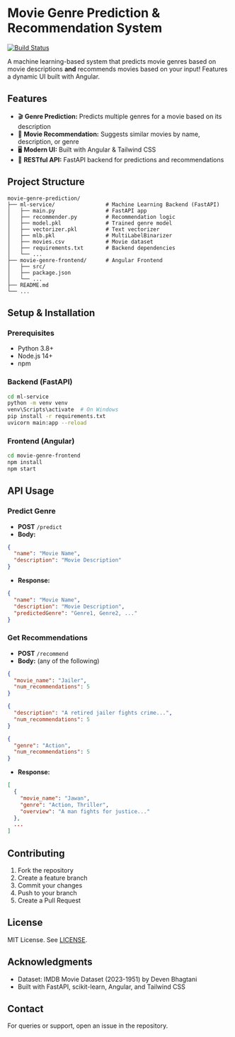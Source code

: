 # Movie Genre Prediction & Recommendation System

[![Build Status](https://github.com/Kriyadm/movie-genre-prediction/actions/workflows/ci.yml/badge.svg)](https://github.com/Kriyadm/movie-genre-prediction/actions)

A machine learning-based system that predicts movie genres based on movie descriptions **and** recommends movies based on your input! Features a dynamic UI built with Angular.

## Features
- 🎬 **Genre Prediction:** Predicts multiple genres for a movie based on its description
- 🤖 **Movie Recommendation:** Suggests similar movies by name, description, or genre
- 🖥️ **Modern UI:** Built with Angular & Tailwind CSS
- 🚀 **RESTful API:** FastAPI backend for predictions and recommendations

## Project Structure
```
movie-genre-prediction/
├── ml-service/                # Machine Learning Backend (FastAPI)
│   ├── main.py                # FastAPI app
│   ├── recommender.py         # Recommendation logic
│   ├── model.pkl              # Trained genre model
│   ├── vectorizer.pkl         # Text vectorizer
│   ├── mlb.pkl                # MultiLabelBinarizer
│   ├── movies.csv             # Movie dataset
│   ├── requirements.txt       # Backend dependencies
│   └── ...
├── movie-genre-frontend/      # Angular Frontend
│   ├── src/
│   ├── package.json
│   └── ...
├── README.md
└── ...
```

## Setup & Installation

### Prerequisites
- Python 3.8+
- Node.js 14+
- npm

### Backend (FastAPI)
```bash
cd ml-service
python -m venv venv
venv\Scripts\activate  # On Windows
pip install -r requirements.txt
uvicorn main:app --reload
```

### Frontend (Angular)
```bash
cd movie-genre-frontend
npm install
npm start
```

## API Usage

### Predict Genre
- **POST** `/predict`
- **Body:**
```json
{
  "name": "Movie Name",
  "description": "Movie Description"
}
```
- **Response:**
```json
{
  "name": "Movie Name",
  "description": "Movie Description",
  "predictedGenre": "Genre1, Genre2, ..."
}
```

### Get Recommendations
- **POST** `/recommend`
- **Body:** (any of the following)
```json
{
  "movie_name": "Jailer",
  "num_recommendations": 5
}
```
```json
{
  "description": "A retired jailer fights crime...",
  "num_recommendations": 5
}
```
```json
{
  "genre": "Action",
  "num_recommendations": 5
}
```
- **Response:**
```json
[
  {
    "movie_name": "Jawan",
    "genre": "Action, Thriller",
    "overview": "A man fights for justice..."
  },
  ...
]
```

## Contributing
1. Fork the repository
2. Create a feature branch
3. Commit your changes
4. Push to your branch
5. Create a Pull Request

## License
MIT License. See [LICENSE](LICENSE).

## Acknowledgments
- Dataset: IMDB Movie Dataset (2023-1951) by Deven Bhagtani
- Built with FastAPI, scikit-learn, Angular, and Tailwind CSS

## Contact
For queries or support, open an issue in the repository. 
